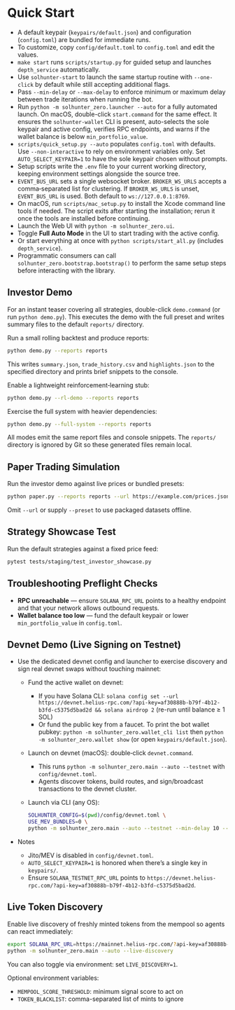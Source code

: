 # Quick Start

 - A default keypair (`keypairs/default.json`) and configuration (`config.toml`) are bundled for immediate runs.
 - To customize, copy `config/default.toml` to `config.toml` and edit the values.
- `make start` runs `scripts/startup.py` for guided setup and launches `depth_service` automatically.
- Use `solhunter-start` to launch the same startup routine with `--one-click` by default while still accepting additional flags.
- Pass `--min-delay` or `--max-delay` to enforce minimum or maximum delay between trade iterations when running the bot.
- Run `python -m solhunter_zero.launcher --auto` for a fully automated launch. On macOS, double-click `start.command` for the same effect. It ensures the `solhunter-wallet` CLI is present, auto-selects the sole keypair and active config, verifies RPC endpoints, and warns if the wallet balance is below `min_portfolio_value`.
- `scripts/quick_setup.py --auto` populates `config.toml` with defaults. Use `--non-interactive` to rely on environment variables only. Set `AUTO_SELECT_KEYPAIR=1` to have the sole keypair chosen without prompts.
- Setup scripts write the `.env` file to your current working directory, keeping environment settings alongside the source tree.
- `EVENT_BUS_URL` sets a single websocket broker. `BROKER_WS_URLS` accepts a
  comma‑separated list for clustering. If `BROKER_WS_URLS` is unset,
  `EVENT_BUS_URL` is used. Both default to `ws://127.0.0.1:8769`.
- On macOS, run `scripts/mac_setup.py` to install the Xcode command line tools if needed. The script exits after starting the installation; rerun it once the tools are installed before continuing.
- Launch the Web UI with `python -m solhunter_zero.ui`.
- Toggle **Full Auto Mode** in the UI to start trading with the active config.
- Or start everything at once with `python scripts/start_all.py` (includes `depth_service`).
- Programmatic consumers can call `solhunter_zero.bootstrap.bootstrap()` to
  perform the same setup steps before interacting with the library.

## Investor Demo

For an instant teaser covering all strategies, double-click `demo.command` (or
run `python demo.py`). This executes the demo with the full preset and writes
summary files to the default `reports/` directory.

Run a small rolling backtest and produce reports:

```bash
python demo.py --reports reports
```

This writes `summary.json`, `trade_history.csv` and `highlights.json` to the
specified directory and prints brief snippets to the console.

Enable a lightweight reinforcement‑learning stub:

```bash
python demo.py --rl-demo --reports reports
```

Exercise the full system with heavier dependencies:

```bash
python demo.py --full-system --reports reports
```

All modes emit the same report files and console snippets. The `reports/`
directory is ignored by Git so these generated files remain local.

## Paper Trading Simulation

Run the investor demo against live prices or bundled presets:

```bash
python paper.py --reports reports --url https://example.com/prices.json
```

Omit ``--url`` or supply ``--preset`` to use packaged datasets offline.

## Strategy Showcase Test

Run the default strategies against a fixed price feed:

```bash
pytest tests/staging/test_investor_showcase.py
```

## Troubleshooting Preflight Checks

- **RPC unreachable** — ensure `SOLANA_RPC_URL` points to a healthy endpoint and that your network allows outbound requests.
- **Wallet balance too low** — fund the default keypair or lower `min_portfolio_value` in `config.toml`.

## Devnet Demo (Live Signing on Testnet)

- Use the dedicated devnet config and launcher to exercise discovery and sign real devnet swaps without touching mainnet:

  - Fund the active wallet on devnet:
    - If you have Solana CLI: `solana config set --url https://devnet.helius-rpc.com/?api-key=af30888b-b79f-4b12-b3fd-c5375d5bad2d && solana airdrop 2` (re-run until balance ≥ 1 SOL)
    - Or fund the public key from a faucet. To print the bot wallet pubkey: `python -m solhunter_zero.wallet_cli list` then `python -m solhunter_zero.wallet show` (or open `keypairs/default.json`).

  - Launch on devnet (macOS): double‑click `devnet.command`.
    - This runs `python -m solhunter_zero.main --auto --testnet` with `config/devnet.toml`.
    - Agents discover tokens, build routes, and sign/broadcast transactions to the devnet cluster.

  - Launch via CLI (any OS):
    ```bash
    SOLHUNTER_CONFIG=$(pwd)/config/devnet.toml \
    USE_MEV_BUNDLES=0 \
    python -m solhunter_zero.main --auto --testnet --min-delay 10 --max-delay 120
    ```

- Notes
  - Jito/MEV is disabled in `config/devnet.toml`.
  - `AUTO_SELECT_KEYPAIR=1` is honored when there’s a single key in `keypairs/`.
  - Ensure `SOLANA_TESTNET_RPC_URL` points to `https://devnet.helius-rpc.com/?api-key=af30888b-b79f-4b12-b3fd-c5375d5bad2d`.

## Live Token Discovery

Enable live discovery of freshly minted tokens from the mempool so agents can react immediately:

```bash
export SOLANA_RPC_URL=https://mainnet.helius-rpc.com/?api-key=af30888b-b79f-4b12-b3fd-c5375d5bad2d
python -m solhunter_zero.main --auto --live-discovery
```

You can also toggle via environment: set `LIVE_DISCOVERY=1`.

Optional environment variables:
- `MEMPOOL_SCORE_THRESHOLD`: minimum signal score to act on
- `TOKEN_BLACKLIST`: comma-separated list of mints to ignore